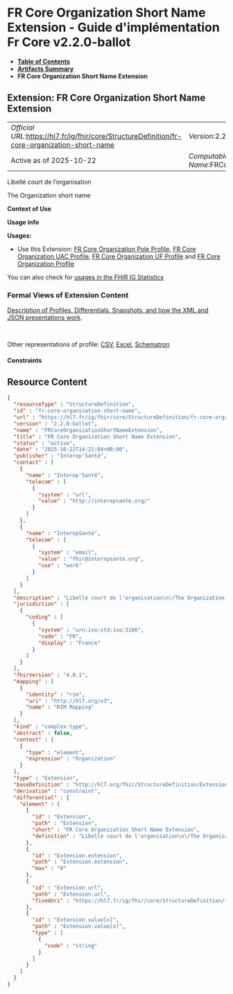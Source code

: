 # FR Core Organization Short Name Extension - Guide d'implémentation Fr Core v2.2.0-ballot

* [**Table of Contents**](toc.md)
* [**Artifacts Summary**](artifacts.md)
* **FR Core Organization Short Name Extension**

## Extension: FR Core Organization Short Name Extension 

| | |
| :--- | :--- |
| *Official URL*:https://hl7.fr/ig/fhir/core/StructureDefinition/fr-core-organization-short-name | *Version*:2.2.0-ballot |
| Active as of 2025-10-22 | *Computable Name*:FRCoreOrganizationShortNameExtension |

Libellé court de l’organisation

The Organization short name

**Context of Use**

**Usage info**

**Usages:**

* Use this Extension: [FR Core Organization Pole Profile](StructureDefinition-fr-core-organization-pole.md), [FR Core Organization UAC Profile](StructureDefinition-fr-core-organization-uac.md), [FR Core Organization UF Profile](StructureDefinition-fr-core-organization-uf.md) and [FR Core Organization Profile](StructureDefinition-fr-core-organization.md)

You can also check for [usages in the FHIR IG Statistics](https://packages2.fhir.org/xig/hl7.fhir.fr.core|current/StructureDefinition/fr-core-organization-short-name)

### Formal Views of Extension Content

 [Description of Profiles, Differentials, Snapshots, and how the XML and JSON presentations work](http://build.fhir.org/ig/FHIR/ig-guidance/readingIgs.html#structure-definitions). 

 

Other representations of profile: [CSV](StructureDefinition-fr-core-organization-short-name.csv), [Excel](StructureDefinition-fr-core-organization-short-name.xlsx), [Schematron](StructureDefinition-fr-core-organization-short-name.sch) 

#### Constraints



## Resource Content

```json
{
  "resourceType" : "StructureDefinition",
  "id" : "fr-core-organization-short-name",
  "url" : "https://hl7.fr/ig/fhir/core/StructureDefinition/fr-core-organization-short-name",
  "version" : "2.2.0-ballot",
  "name" : "FRCoreOrganizationShortNameExtension",
  "title" : "FR Core Organization Short Name Extension",
  "status" : "active",
  "date" : "2025-10-22T14:21:04+00:00",
  "publisher" : "Interop'Santé",
  "contact" : [
    {
      "name" : "Interop'Santé",
      "telecom" : [
        {
          "system" : "url",
          "value" : "http://interopsante.org/"
        }
      ]
    },
    {
      "name" : "InteropSanté",
      "telecom" : [
        {
          "system" : "email",
          "value" : "fhir@interopsante.org",
          "use" : "work"
        }
      ]
    }
  ],
  "description" : "Libellé court de l'organisation\n\rThe Organization short name",
  "jurisdiction" : [
    {
      "coding" : [
        {
          "system" : "urn:iso:std:iso:3166",
          "code" : "FR",
          "display" : "France"
        }
      ]
    }
  ],
  "fhirVersion" : "4.0.1",
  "mapping" : [
    {
      "identity" : "rim",
      "uri" : "http://hl7.org/v3",
      "name" : "RIM Mapping"
    }
  ],
  "kind" : "complex-type",
  "abstract" : false,
  "context" : [
    {
      "type" : "element",
      "expression" : "Organization"
    }
  ],
  "type" : "Extension",
  "baseDefinition" : "http://hl7.org/fhir/StructureDefinition/Extension",
  "derivation" : "constraint",
  "differential" : {
    "element" : [
      {
        "id" : "Extension",
        "path" : "Extension",
        "short" : "FR Core Organization Short Name Extension",
        "definition" : "Libellé court de l'organisation\n\rThe Organization short name"
      },
      {
        "id" : "Extension.extension",
        "path" : "Extension.extension",
        "max" : "0"
      },
      {
        "id" : "Extension.url",
        "path" : "Extension.url",
        "fixedUri" : "https://hl7.fr/ig/fhir/core/StructureDefinition/fr-core-organization-short-name"
      },
      {
        "id" : "Extension.value[x]",
        "path" : "Extension.value[x]",
        "type" : [
          {
            "code" : "string"
          }
        ]
      }
    ]
  }
}

```
